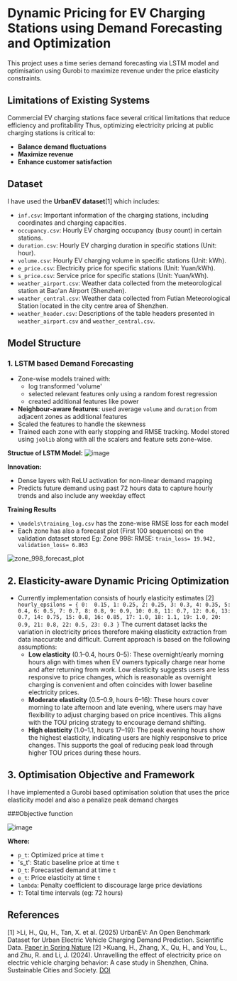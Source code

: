 # Dynamic Pricing for EV Charging Stations using Demand Forecasting and Optimization

This project uses a time series demand forecasting via LSTM model and optimisation using Gurobi to maximize revenue under the price elasticity constraints.

## Limitations of Existing Systems
Commercial EV charging stations face several critical limitations that reduce efficiency and profitability
Thus, optimizing electricity pricing at public charging stations is critical to:
- **Balance demand fluctuations**
- **Maximize revenue**
- **Enhance customer satisfaction**

## Dataset
I have used the **UrbanEV dataset**[1] which includes:
- `inf.csv`: Important information of the charging stations, including coordinates and charging capacities.
- `occupancy.csv`: Hourly EV charging occupancy (busy count) in certain stations.
- `duration.csv`: Hourly EV charging duration in specific stations (Unit: hour).
- `volume.csv`: Hourly EV charging volume in specific stations (Unit: kWh).
- `e_price.csv`: Electricity price for specific stations (Unit: Yuan/kWh).
- `s_price.csv`: Service price for specific stations (Unit: Yuan/kWh).
- `weather_airport.csv`: Weather data collected from the meteorological station at Bao'an Airport (Shenzhen).
- `weather_central.csv`: Weather data collected from Futian Meteorological Station located in the city centre area of Shenzhen.
- `weather_header.csv`: Descriptions of the table headers presented in `weather_airport.csv` and `weather_central.csv`.

## Model Structure
### 1. LSTM based Demand Forecasting
- Zone-wise models trained with:
  - log transformed 'volume'
  - selected relevant features only using a random forest regression
  - created additional features like power
- **Neighbour-aware features**: used average `volume` and `duration` from adjacent zones as additional features
- Scaled the features to handle the skewness
- Trained each zone with early stopping and RMSE tracking. Model stored using `joblib` along with all the scalers and feature sets zone-wise.

**Structue of LSTM Model:**
![image](https://github.com/user-attachments/assets/3b05e2ac-6af9-4540-80c4-23374f0914c6)

**Innovation:**
- Dense layers with ReLU activation for non-linear demand mapping
- Predicts future demand using past 72 hours data to capture hourly trends and also include any weekday effect

**Training Results**
- `\models\training_log.csv` has the zone-wise RMSE loss for each model
- Each zone has also a forecast plot (First 100 sequences) on the validation dataset stored
Eg: Zone 998:
RMSE: `train_loss= 19.942, validation_loss= 6.863`

![zone_998_forecast_plot](https://github.com/user-attachments/assets/c0dc0835-40e4-4a2c-b978-51640678ecdc)

## 2. Elasticity-aware Dynamic Pricing Optimization
- Currently implementation consists of hourly elasticity estimates [2]
  `hourly_epsilons = {
    0:  0.15, 1: 0.25, 2: 0.25, 3: 0.3, 4: 0.35,
    5:  0.4, 6: 0.5, 7: 0.7, 8: 0.8, 9: 0.9,
    10: 0.8, 11: 0.7, 12: 0.6, 13: 0.7, 14: 0.75,
    15: 0.8, 16: 0.85, 17: 1.0, 18: 1.1, 19: 1.0,
    20: 0.9, 21: 0.8, 22: 0.5, 23: 0.3
  }`
  The current dataset lacks the variation in electricity prices therefore making elasticity extraction from data inaccurate and difficult. Current approach is based on the following assumptions:
  - **Low elasticity** (0.1–0.4, hours 0–5): These overnight/early morning hours align with times when EV owners typically charge near home and after returning from work. Low elasticity suggests users are less responsive to price changes, which is reasonable as overnight charging is convenient and often coincides with lower baseline electricity prices.
  - **Moderate elasticity** (0.5–0.9, hours 6–16): These hours cover morning to late afternoon and late evening, where users may have flexibility to adjust charging based on price incentives. This aligns with the TOU pricing strategy to encourage demand shifting.
  - **High elasticity** (1.0–1.1, hours 17–19): The peak evening hours show the highest elasticity, indicating users are highly responsive to price changes. This supports the goal of reducing peak load through higher TOU prices during these hours.
 
## 3. Optimisation Objective and Framework
I have implemented a Gurobi based optimisation solution that uses the price elasticity model and also a penalize peak demand charges

###Objective function

![image](https://github.com/user-attachments/assets/ec4354df-c9cc-4e38-acb0-2f31f48bee24)

**Where:**
- `p_t`: Optimized price at time `t`
- 's_t': Static baseline price at time `t`
- `D_t`: Forecasted demand at time `t`
- `e_t`: Price elasticity at time `t`
- `lambda`: Penalty coefficient to discourage large price deviations
- `T`: Total time intervals (eg: 72 hours)




## References
[1] >Li, H., Qu, H., Tan, X. et al. (2025) UrbanEV: An Open Benchmark Dataset for Urban Electric Vehicle Charging Demand Prediction. Scientific Data. [Paper in Spring Nature](https://doi.org/10.1038/s41597-025-04874-4)
[2] >Kuang, H., Zhang, X., Qu, H., and You, L., and Zhu, R. and Li, J. (2024). Unravelling the effect of electricity price on electric vehicle charging behavior: A case study in Shenzhen, China. Sustainable Cities and Society. [DOI](https://doi.org/10.1016/j.scs.2024.105836)
